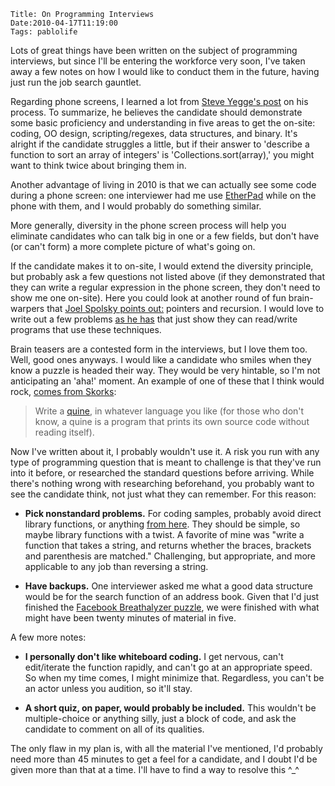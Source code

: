     Title: On Programming Interviews
    Date:2010-04-17T11:19:00
    Tags: pablolife

Lots of great things have been written on the subject of programming interviews, 
but since I'll be entering the workforce very soon, I've taken
away a few notes on how I would like to conduct them in the future, having
just run the job search gauntlet.

Regarding phone screens, I learned a lot from [Steve Yegge's post][1] on his
process. To summarize, he believes the candidate should demonstrate some basic
proficiency and understanding in five areas to get the on-site: coding, OO
design, scripting/regexes, data structures, and binary. It's alright if the
candidate struggles a little, but if their answer to 'describe a function to
sort an array of integers' is 'Collections.sort(array),' you might want to
think twice about bringing them in.

Another advantage of living in 2010 is that we can actually see some code
during a phone screen: one interviewer had me use [EtherPad][2] while on the
phone with them, and I would probably do something similar.

More generally, diversity in the phone screen process will help you eliminate
candidates who can talk big in one or a few fields, but don't have (or can't
form) a more complete picture of what's going on.

If the candidate makes it to on-site, I would extend the diversity principle,
but probably ask a few questions not listed above (if they demonstrated that
they can write a regular expression in the phone screen, they don't need to
show me one on-site). Here you could look at another round of fun brain-
warpers that [Joel Spolsky points out:][3] pointers and recursion. I would
love to write out a few problems [as he has][4] that just show they can
read/write programs that use these techniques.

Brain teasers are a contested form in the interviews, but I love them too.
Well, good ones anyways. I would like a candidate who smiles when they know a
puzzle is headed their way. They would be very hintable, so I'm not
anticipating an 'aha!' moment. An example of one of these that I think would
rock, [comes from Skorks][5]:

> Write a [quine][6], in whatever language you like (for those who don't know, a
> quine is a program that prints its own source code without reading itself).

Now I've written about it, I probably wouldn't use it. A risk you run with any
type of programming question that is meant to challenge is that they've run
into it before, or researched the standard questions before arriving. While
there's nothing wrong with researching beforehand, you probably want to see
the candidate think, not just what they can remember. For this reason:

* **Pick nonstandard problems.** For coding samples, probably avoid direct
library functions, or anything [from here][7]. They should be simple, so maybe
library functions with a twist. A favorite of mine was "write a function that
takes a string, and returns whether the braces, brackets and parenthesis are
matched." Challenging, but appropriate, and more applicable to any job than
reversing a string.

* **Have backups.** One interviewer asked me what a good data structure
would be for the search function of an address book. Given that I'd just
finished the [Facebook Breathalyzer puzzle][8], we were finished with what
might have been twenty minutes of material in five.

A few more notes:

* **I personally don't like whiteboard coding.** I get nervous, can't
edit/iterate the function rapidly, and can't go at an appropriate speed. So
when my time comes, I might minimize that. Regardless, you can't be an actor
unless you audition, so it'll stay.

* **A short quiz, on paper, would probably be included.** This wouldn't be
multiple-choice or anything silly, just a block of code, and ask the candidate
to comment on all of its qualities.

The only flaw in my plan is, with all the material I've mentioned, I'd
probably need more than 45 minutes to get a feel for a candidate, and I doubt
I'd be given more than that at a time. I'll have to find a way to resolve this
^\_^


   [1]: http://sites.google.com/site/steveyegge2/five-essential-phone-screen-questions
   [2]: http://etherpad.com/
   [3]: http://www.joelonsoftware.com/articles/ThePerilsofJavaSchools.html
   [4]: http://www.joelonsoftware.com/articles/TestYourself.html
   [5]: http://www.skorks.com/2010/03/an-interview-question-that-prints-out-its-own-source-code-in-ruby/
   [6]: http://en.wikipedia.org/wiki/Quine_(computing)
   [7]: http://maxnoy.com/interviews.html
   [8]: http://www.facebook.com/careers/puzzles.php#!/careers/puzzles.php?puzzle_id=17
